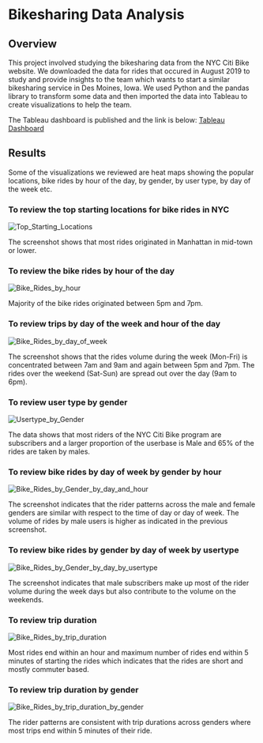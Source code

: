 # Bikesharing Data Analysis

## Overview

This project involved studying the bikesharing data from the NYC Citi Bike website. We downloaded the data for rides that occured in August 2019 to study and provide insights to the team which wants to start a similar bikesharing service in Des Moines, Iowa. We used Python and the pandas library to transform some data and then imported the data into Tableau to create visualizations to help the team. 

The Tableau dashboard is published and the link is below:
[Tableau Dashboard](https://public.tableau.com/profile/dushyant.katragadda#!/vizhome/NYCCitiBikeAnalysisfordatainAug2019/NYCCitiBikeAnalysis)

## Results

Some of the visualizations we reviewed are heat maps showing the popular locations, bike rides by hour of the day, by gender, by user type, by day of the week etc. 

### To review the top starting locations for bike rides in NYC

![Top_Starting_Locations](https://github.com/dkatragadda/bikesharing/blob/main/Resources/Top_Starting_Locations.png)

The screenshot shows that most rides originated in Manhattan in mid-town or lower. 

### To review the bike rides by hour of the day

![Bike_Rides_by_hour](https://github.com/dkatragadda/bikesharing/blob/main/Resources/Bike_rides_by_hour.png)

Majority of the bike rides originated between 5pm and 7pm. 

### To review trips by day of the week and hour of the day

![Bike_Rides_by_day_of_week](https://github.com/dkatragadda/bikesharing/blob/main/Resources/Bike_rides_by_day_by_hour.png)

The screenshot shows that the rides volume during the week (Mon-Fri) is concentrated between 7am and 9am and again between 5pm and 7pm. The rides over the weekend (Sat-Sun) are spread out over the day (9am to 6pm). 

### To review user type by gender

![Usertype_by_Gender](https://github.com/dkatragadda/bikesharing/blob/main/Resources/Riderbase_by_usertype_and_gender.png)

The data shows that most riders of the NYC Citi Bike program are subscribers and a larger proportion of the userbase is Male and 65% of the rides are taken by males. 

### To review bike rides by day of week by gender by hour

![Bike_Rides_by_Gender_by_day_and_hour](https://github.com/dkatragadda/bikesharing/blob/main/Resources/Bike_rides_by_day_by_hour_by_gender.png)

The screenshot indicates that the rider patterns across the male and female genders are similar with respect to the time of day or day of week. The volume of rides by male users is higher as indicated in the previous screenshot. 

### To review bike rides by gender by day of week by usertype

![Bike_Rides_by_Gender_by_day_by_usertype](https://github.com/dkatragadda/bikesharing/blob/main/Resources/Bike_rides_by_gender_by_usertype.png)

The screenshot indicates that male subscribers make up most of the rider volume during the week days but also contribute to the volume on the weekends. 

### To review trip duration

![Bike_Rides_by_trip_duration](https://github.com/dkatragadda/bikesharing/blob/main/Resources/Ride_duration.png)

Most rides end within an hour and maximum number of rides end within 5 minutes of starting the rides which indicates that the rides are short and mostly commuter based. 

### To review trip duration by gender

![Bike_Rides_by_trip_duration_by_gender](https://github.com/dkatragadda/bikesharing/blob/main/Resources/Ride_duration_by_gender.png)

The rider patterns are consistent with trip durations across genders where most trips end within 5 minutes of their ride.

